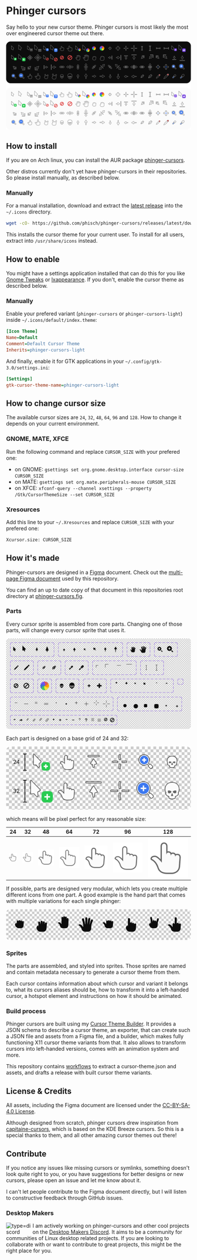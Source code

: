 # Phinger cursors

Say hello to your new cursor theme. Phinger cursors is most likely the most over engineered cursor theme out there.

![preview](assets/preview.png)

## How to install

If you are on Arch linux, you can install the AUR package [phinger-cursors](https://aur.archlinux.org/packages/phinger-cursors).

Other distros currently don't yet have phinger-cursors in their repositories. So please install manually, as described below.

### Manually

For a manual installation, download and extract the [latest release](https://github.com/phisch/phinger-cursors/releases/latest/download/phinger-cursors-variants.tar.bz2) into the `~/.icons` directory.

```sh
wget -cO- https://github.com/phisch/phinger-cursors/releases/latest/download/phinger-cursors-variants.tar.bz2 | tar xfj - -C ~/.icons
```

This installs the cursor theme for your current user. To install for all users, extract into `/usr/share/icons` instead.

## How to enable

You might have a settings application installed that can do this for you like [Gnome Tweaks](https://gitlab.gnome.org/GNOME/gnome-tweaks) or [lxappearance](https://wiki.lxde.org/en/LXAppearance). If you don't, enable the cursor theme as described below.

### Manually

Enable your prefered variant (`phinger-cursors` or `phinger-cursors-light`) inside `~/.icons/default/index.theme`:

```ini
[Icon Theme]
Name=Default
Comment=Default Cursor Theme
Inherits=phinger-cursors-light
```

And finally, enable it for GTK applications in your `~/.config/gtk-3.0/settings.ini`:

```ini
[Settings]
gtk-cursor-theme-name=phinger-cursors-light
```

## How to change cursor size

The available cursor sizes are `24`, `32`, `48`, `64`, `96` and `128`. How to change it depends on your current environment.

### GNOME, MATE, XFCE

Run the following command and replace `CURSOR_SIZE` with your prefered one:

- on GNOME: `gsettings set org.gnome.desktop.interface cursor-size CURSOR_SIZE`
- on MATE: `gsettings set org.mate.peripherals-mouse CURSOR_SIZE`
- on XFCE: `xfconf-query --channel xsettings --property /Gtk/CursorThemeSize --set CURSOR_SIZE`

### Xresources

Add this line to your `~/.Xresources` and replace `CURSOR_SIZE` with your prefered one:

```sh
Xcursor.size: CURSOR_SIZE
```

## How it's made

Phinger-cursors are designed in a [Figma](https://www.figma.com) document. Check out the [multi-page Figma document](https://www.figma.com/file/zU99op23bu3Cg438YkhZy8/phinger-cursors) used by this repository.

You can find an up to date copy of that document in this repositories root directory at [phinger-cursors.fig](phinger-cursors.fig).

### Parts

Every cursor sprite is assembled from core parts. Changing one of those parts, will change every cursor sprite that uses it.

![parts](assets/parts.png)

Each part is designed on a base grid of 24 and 32:

![parts](assets/grid&#32;sizes.png)

which means will be pixel perfect for any reasonable size:

| 24 | 32 | 48 | 64 | 72 | 96 | 128 |
|:-:|:-:|:-:|:-:|:-:|:-:|:-:|
| ![24](assets/sprite_24.png) | ![32](assets/sprite_32.png) | ![48](assets/sprite_48.png) | ![64](assets/sprite_64.png) | ![72](assets/sprite_72.png) | ![96](assets/sprite_96.png) | ![128](assets/sprite_128.png) |

If possible, parts are designed very modular, which lets you create multiple different icons from one part. A good example is the hand part that comes with multiple variations for each single phinger:

![phingers](assets/phingers.png)

### Sprites

The parts are assembled, and styled into sprites. Those sprites are named and contain metadata necessary to generate a cursor theme from them.

Each cursor contains information about which cursor and variant it belongs to, what its cursors aliases should be, how to transform it into a left-handed cursor, a hotspot element and instructions on how it should be animated.

### Build process

Phinger cursors are built using my [Cursor Theme Builder](https://github.com/phisch/cursor-theme-builder). It provides a JSON schema to describe a cursor theme, an exporter, that can create such a JSON file and assets from a Figma file, and a builder, which makes fully functioning X11 cursor theme variants from that. It also allows to transform cursors into left-handed versions, comes with an animation system and more.

This repository contains [workflows](.github/workflows) to extract a cursor-theme.json and assets, and drafts a release with built cursor theme variants.

## License & Credits
All assets, including the Figma document are licensed under the [CC-BY-SA-4.0 License](LICENSE).

Although designed from scratch, phinger cursors drew inspiration from [capitaine-cursors](https://github.com/keeferrourke/capitaine-cursors), which is based on the KDE Breeze cursors. So this is a special thanks to them, and all other amazing cursor themes out there!

## Contribute

If you notice any issues like missing cursors or symlinks, something doesn't look quite right to you, or you have suggestions for better designs or new cursors, please open an issue and let me know about it.

I can't let people contribute to the Figma document directly, but I will listen to constructive feedback through GitHub issues.

### Desktop Makers

<a href="https://discord.gg/RqKTeA4uxW" title="Desktop Makers Discord"><img align="left" width="72" alt="type=discord" src="https://user-images.githubusercontent.com/1282767/161089772-d7ad28bf-76eb-4951-b0f0-985afd5ea57a.png"></a>

I am actively working on phinger-cursors and other cool projects on the [Desktop Makers Discord](https://discord.gg/RqKTeA4uxW). It aims to be a community for communities of Linux desktop related projects. If you are looking to collaborate with or want to contribute to great projects, this might be the right place for you.
